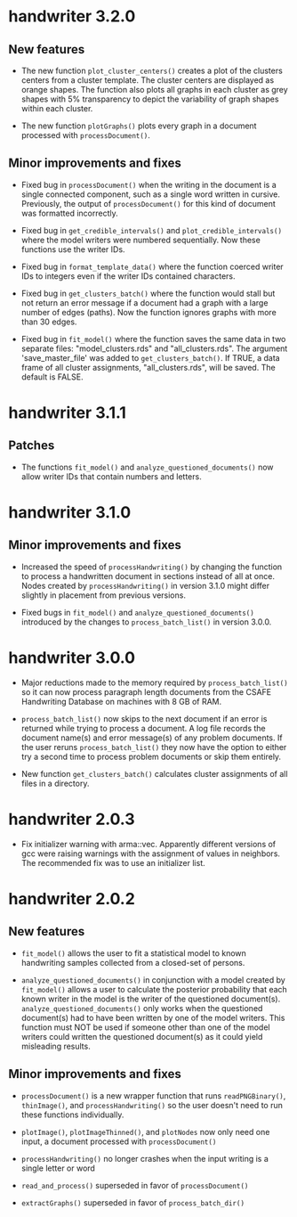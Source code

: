 # handwriter 3.2.0

## New features

* The new function `plot_cluster_centers()` creates a plot of the clusters centers from a cluster template. The cluster centers are displayed as orange shapes. The function also plots all graphs in each cluster as grey shapes with 5% transparency to depict the variability of graph shapes within each cluster.

* The new function `plotGraphs()` plots every graph in a document processed with `processDocument()`.

## Minor improvements and fixes

* Fixed bug in `processDocument()` when the writing in the document is a single connected component, such as a single word written in cursive. Previously, the output of `processDocument()` for this kind of document was formatted incorrectly.

* Fixed bug in `get_credible_intervals()` and `plot_credible_intervals()` where the model writers were numbered sequentially. Now these functions use the writer IDs.

* Fixed bug in `format_template_data()` where the function coerced writer IDs to integers even if the writer IDs contained characters.

* Fixed bug in `get_clusters_batch()` where the function would stall but not return an error message if a document had a graph with a large number of edges (paths). Now the function ignores graphs with more than 30 edges.

* Fixed bug in `fit_model()` where the function saves the same data in two separate files: "model_clusters.rds" and "all_clusters.rds". The argument 'save_master_file' was added to `get_clusters_batch()`. If TRUE, a data frame of all cluster assignments, "all_clusters.rds", will be saved. The default is FALSE.

# handwriter 3.1.1

## Patches

* The functions `fit_model()` and `analyze_questioned_documents()` now allow writer IDs that contain numbers and letters.


# handwriter 3.1.0

## Minor improvements and fixes

* Increased the speed of `processHandwriting()` by changing the function to process a handwritten document in sections instead of all at once. Nodes created by `processHandwriting()` in version 3.1.0 might differ slightly in placement from previous versions. 

* Fixed bugs in `fit_model()` and `analyze_questioned_documents()` introduced by the changes to `process_batch_list()` in version 3.0.0.

# handwriter 3.0.0

* Major reductions made to the memory required by `process_batch_list()` so it can now process paragraph length documents from the CSAFE Handwriting Database on machines with 8 GB of RAM.

* `process_batch_list()` now skips to the next document if an error is returned while trying to process a document. A log file records the document name(s) and error message(s) of any problem documents. If the user reruns `process_batch_list()` they now have the option to either try a second time to process problem documents or skip them entirely.

* New function `get_clusters_batch()` calculates cluster assignments of all files in a directory.


# handwriter 2.0.3

* Fix initializer warning with arma::vec. Apparently different versions of gcc were raising warnings with the assignment of values in neighbors. The recommended fix was to use an initializer list.


# handwriter 2.0.2

## New features

* `fit_model()` allows the user to fit a statistical model to known handwriting samples collected from a closed-set of persons.

* `analyze_questioned_documents()` in conjunction with a model created by `fit_model()` allows a user to calculate the posterior probability that each known writer in the model is the writer of the questioned document(s). `analyze_questioned_documents()` only works when the questioned document(s) had to have been written by one of the model writers. This function must NOT be used if someone other than one of the model writers could written the questioned document(s) as it could yield misleading results.

## Minor improvements and fixes

* `processDocument()` is a new wrapper function that runs `readPNGBinary()`, `thinImage()`, and `processHandwriting()` so the user doesn't need to run these functions individually.

* `plotImage()`, `plotImageThinned()`, and `plotNodes` now only need one input, a document processed with `processDocument()`

* `processHandwriting()` no longer crashes when the input writing is a single letter or word

* `read_and_process()` superseded in favor of `processDocument()`

* `extractGraphs()` superseded in favor of `process_batch_dir()`
